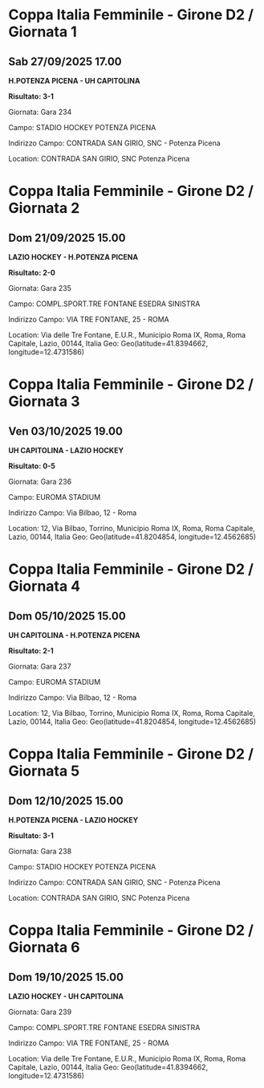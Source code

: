 

# Coppa Italia Femminile  - Girone D2 / Giornata 1

## Sab 27/09/2025 17.00

<strong>H.POTENZA PICENA - UH CAPITOLINA</strong>

**Risultato: 3-1**

Giornata: Gara 234

Campo: STADIO HOCKEY POTENZA PICENA 

Indirizzo Campo:  CONTRADA SAN GIRIO, SNC - Potenza Picena

Location:  CONTRADA SAN GIRIO, SNC Potenza Picena



# Coppa Italia Femminile  - Girone D2 / Giornata 2

## Dom 21/09/2025 15.00

<strong>LAZIO HOCKEY - H.POTENZA PICENA</strong>

**Risultato: 2-0**

Giornata: Gara 235

Campo: COMPL.SPORT.TRE FONTANE ESEDRA SINISTRA 

Indirizzo Campo:  VIA TRE FONTANE, 25 - ROMA

Location: Via delle Tre Fontane, E.U.R., Municipio Roma IX, Roma, Roma Capitale, Lazio, 00144, Italia
Geo: Geo(latitude=41.8394662, longitude=12.4731586)



# Coppa Italia Femminile  - Girone D2 / Giornata 3

## Ven 03/10/2025 19.00

<strong>UH CAPITOLINA - LAZIO HOCKEY</strong>

**Risultato: 0-5**

Giornata: Gara 236

Campo: EUROMA STADIUM 

Indirizzo Campo:  Via Bilbao, 12 - Roma

Location: 12, Via Bilbao, Torrino, Municipio Roma IX, Roma, Roma Capitale, Lazio, 00144, Italia
Geo: Geo(latitude=41.8204854, longitude=12.4562685)



# Coppa Italia Femminile  - Girone D2 / Giornata 4

## Dom 05/10/2025 15.00

<strong>UH CAPITOLINA - H.POTENZA PICENA</strong>

**Risultato: 2-1**

Giornata: Gara 237

Campo: EUROMA STADIUM 

Indirizzo Campo:  Via Bilbao, 12 - Roma

Location: 12, Via Bilbao, Torrino, Municipio Roma IX, Roma, Roma Capitale, Lazio, 00144, Italia
Geo: Geo(latitude=41.8204854, longitude=12.4562685)



# Coppa Italia Femminile  - Girone D2 / Giornata 5

## Dom 12/10/2025 15.00

<strong>H.POTENZA PICENA - LAZIO HOCKEY</strong>

**Risultato: 3-1**

Giornata: Gara 238

Campo: STADIO HOCKEY POTENZA PICENA 

Indirizzo Campo:  CONTRADA SAN GIRIO, SNC - Potenza Picena

Location:  CONTRADA SAN GIRIO, SNC Potenza Picena



# Coppa Italia Femminile  - Girone D2 / Giornata 6

## Dom 19/10/2025 15.00

<strong>LAZIO HOCKEY - UH CAPITOLINA</strong>

Giornata: Gara 239

Campo: COMPL.SPORT.TRE FONTANE ESEDRA SINISTRA 

Indirizzo Campo:  VIA TRE FONTANE, 25 - ROMA

Location: Via delle Tre Fontane, E.U.R., Municipio Roma IX, Roma, Roma Capitale, Lazio, 00144, Italia
Geo: Geo(latitude=41.8394662, longitude=12.4731586)

